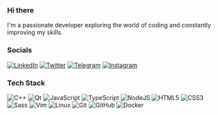 ### Hi there
I'm a passionate developer exploring the world of coding and constantly improving my skills.

### Socials
[![LinkedIn](https://img.shields.io/badge/LinkedIn-%230077B5.svg?style=flat&logo=linkedin&logoColor=white)](https://linkedin.com/in/mehusseinio) [![Twitter](https://img.shields.io/badge/Twitter-%231DA1F2.svg?style=flat&logo=twitter&logoColor=white)](https://twitter.com/mehusseinio) [![Telegram](https://img.shields.io/badge/Telegram-%230077B5.svg?style=flat&logo=telegram&logoColor=white)](https://t.me/h2stuff) [![Instagram](https://img.shields.io/badge/Instagram-%23E4405F.svg?style=flat&logo=instagram&logoColor=white)](https://instagram.com/herrhusen)  



### Tech Stack
![C++](https://img.shields.io/badge/c++-%2300599C.svg?style=flat&logo=c%2B%2B&logoColor=white) ![Qt](https://img.shields.io/badge/Qt-%23841F27.svg?style=flat&logo=qt&logoColor=white) ![JavaScript](https://img.shields.io/badge/javascript-%23323330.svg?style=flat&logo=javascript&logoColor=%23F7DF1E) ![TypeScript](https://img.shields.io/badge/typescript-%23007ACC.svg?style=flat&logo=typescript&logoColor=white) ![NodeJS](https://img.shields.io/badge/node.js-6DA55F?style=flat&logo=node.js&logoColor=white) ![HTML5](https://img.shields.io/badge/html5-%23E34F26.svg?style=flat&logo=html5&logoColor=white) ![CSS3](https://img.shields.io/badge/css3-%231572B6.svg?style=flat&logo=css3&logoColor=white) ![Sass](https://img.shields.io/badge/Sass-%23CC6699.svg?style=flat&logo=sass&logoColor=white) ![Vim](https://img.shields.io/badge/Vim-%23019733.svg?style=flat&logo=vim&logoColor=white) ![Linux](https://img.shields.io/badge/Linux-%23FCC624.svg?style=flat&logo=linux&logoColor=black) ![Git](https://img.shields.io/badge/git-%23F05033.svg?style=flat&logo=git&logoColor=white) ![GitHub](https://img.shields.io/badge/github-%23121011.svg?style=flat&logo=github&logoColor=white) ![Docker](https://img.shields.io/badge/docker-%230db7ed.svg?style=flat&logo=docker&logoColor=white)

